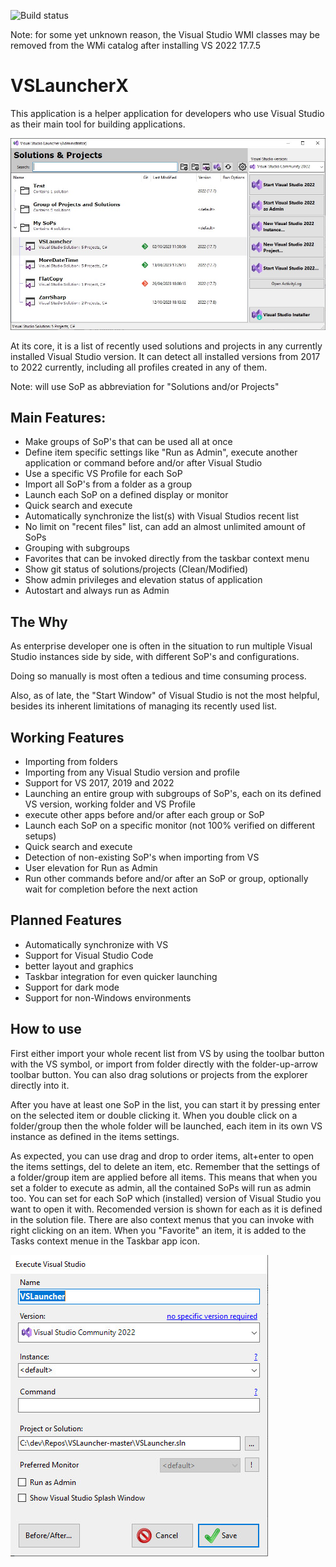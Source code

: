 ![Build status](https://github.com/Hefaistos68/VSLauncherX/actions/workflows/dotnet.yml/badge.svg)

Note: for some yet unknown reason, the Visual Studio WMI classes may be removed from the WMi catalog after installing VS 2022 17.7.5

# VSLauncherX

This application is a helper application for developers who use Visual Studio as their main tool for building applications.

![Main screen](https://github.com/Hefaistos68/VSLauncherX/blob/master/docs/MainScreen-sample.jpg)

At its core, it is a list of recently used solutions and projects in any currently installed Visual Studio version. It can detect all installed versions from 2017 to 2022 currently, including all profiles created in any of them.

Note: will use SoP as abbreviation for "Solutions and/or Projects"

## Main Features:

- Make groups of SoP's that can be used all at once
- Define item specific settings like "Run as Admin", execute another application or command before and/or after Visual Studio
- Use a specific VS Profile for each SoP
- Import all SoP's from a folder as a group
- Launch each SoP on a defined display or monitor
- Quick search and execute
- Automatically synchronize the list(s) with Visual Studios recent list
- No limit on "recent files" list, can add an almost unlimited amount of SoPs
- Grouping with subgroups
- Favorites that can be invoked directly from the taskbar context menu
- Show git status of solutions/projects (Clean/Modified)
- Show admin privileges and elevation status of application
- Autostart and always run as Admin

## The Why

As enterprise developer one is often in the situation to run multiple Visual Studio instances side by side, with different SoP's and configurations. 

Doing so manually is most often a tedious and time consuming process.

Also, as of late, the "Start Window" of Visual Studio is not the most helpful, besides its inherent limitations of managing its recently used list.

## Working Features
- Importing from folders
- Importing from any Visual Studio version and profile
- Support for VS 2017, 2019 and 2022
- Launching an entire group with subgroups of SoP's, each on its defined VS version, working folder and VS Profile
- execute other apps before and/or after each group or SoP
- Launch each SoP on a specific monitor (not 100% verified on different setups)
- Quick search and execute
- Detection of non-existing SoP's when importing from VS
- User elevation for Run as Admin
- Run other commands before and/or after an SoP or group, optionally wait for completion before the next action

## Planned Features
- Automatically synchronize with VS
- Support for Visual Studio Code
- better layout and graphics
- Taskbar integration for even quicker launching
- Support for dark mode
- Support for non-Windows environments 

## How to use
First either import your whole recent list from VS by using the toolbar button with the VS symbol, or import from folder directly with the folder-up-arrow toolbar button. You can also drag solutions or projects from the explorer directly into it.

After you have at least one SoP in the list, you can start it by pressing enter on the selected item or double clicking it. When you double click on a folder/group then the whole folder will be launched, each item in its own VS instance as defined in the items settings.

As expected, you can use drag and drop to order items, alt+enter to open the items settings, del to delete an item, etc. Remember that the settings of a folder/group item are applied before all items. This means that when you set a folder to execute as admin, all the contained SoPs will run as admin too. 
You can set for each SoP which (installed) version of Visual Studio you want to open it with. Recomended version is shown for each as it is defined in the solution file.
There are also context menus that you can invoke with right clicking on an item.
When you "Favorite" an item, it is added to the Tasks context menue in the Taskbar app icon.


![SoP Settings](https://github.com/Hefaistos68/VSLauncherX/blob/master/docs/Settings-sample.jpg)


